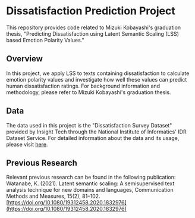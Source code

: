 # Dissatisfaction Prediction Project

This repository provides code related to Mizuki Kobayashi's graduation thesis, "Predicting Dissatisfaction using Latent Semantic Scaling (LSS) based Emotion Polarity Values."

## Overview

In this project, we apply LSS to texts containing dissatisfaction to calculate emotion polarity values and investigate how well these values can predict human dissatisfaction ratings. For background information and methodology, please refer to Mizuki Kobayashi's graduation thesis.

## Data

The data used in this project is the "Dissatisfaction Survey Dataset" provided by Insight Tech through the National Institute of Informatics' IDR Dataset Service. For detailed information about the data and its usage, please visit [here](https://www.nii.ac.jp/dsc/idr/fuman/).

## Previous Research

Relevant previous research can be found in the following publication:
Watanabe, K. (2021). Latent semantic scaling: A semisupervised text analysis technique for new domains and languages, Communication Methods and Measures, 15(2), 81–102. [https://doi.org/10.1080/19312458.2020.1832976](https://doi.org/10.1080/19312458.2020.1832976)




